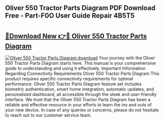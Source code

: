 ## Oliver 550 Tractor Parts Diagram PDF Download Free - Part-F0O User Guide Repair 4B5T5

# <h2><a href="http://dfsok1.blite.top/?on=Oliver+550+Tractor+Parts+Diagram">🔗Download New 👉🔴 Oliver 550 Tractor Parts Diagram</a></h2>

[![Oliver 550 Tractor Parts Diagram download](https://i.imgur.com/lujVjoI.png)](http://dfsok1.blite.top/?on=Oliver+550+Tractor+Parts+Diagram)
Your journey with the Oliver 550 Tractor Parts Diagram starts here. This manual is your comprehensive guide to understanding and using it effectively. Important Information Regarding Connectivity Requirements Oliver 550 Tractor Parts Diagram This product requires specific connectivity requirements for optimal performance. Oliver 550 Tractor Parts Diagram feature set includes biometric authentication, smart home integration, automatic updates, and personalized dashboard, all accessible through the sleek and user-friendly interface. We trust that the Oliver 550 Tractor Parts Diagram has been a reliable and effective resource in your efforts to learn the ins and outs of your new device. In case of any queries or concerns, please do not hesitate to reach out to our customer service team.
